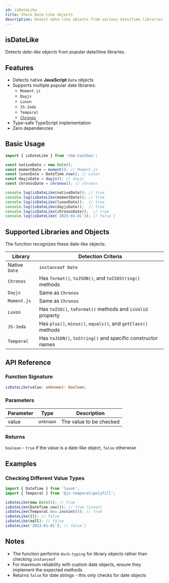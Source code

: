 ```yaml
---
id: isDateLike
title: Check Date-like objects
description: Detect date-like objects from various date/time libraries
---
```


## isDateLike

Detects _date-like objects_ from popular date/time libraries.

## Features

- Detects native **JavaScript** `Date` objects
- Supports multiple popular date libraries:
  - `Moment.js`
  - `Dayjs`
  - `Luxon`
  - `JS-Joda`
  - `Temporal`
  - [`Chronos`](/docs/classes/Chronos)
- Type-safe TypeScript implementation
- Zero dependencies

## Basic Usage

```ts
import { isDateLike } from 'nhb-toolbox';

const nativeDate = new Date();
const momentDate = moment(); // Moment.js
const luxonDate = DateTime.now(); // Luxon
const dayjsDate = dayjs(); // dayjs
const chronosDate = chronos(); // chronos

console.log(isDateLike(nativeDate)); // true
console.log(isDateLike(momentDate)); // true
console.log(isDateLike(luxonDate));  // true
console.log(isDateLike(dayjsDate));  // true
console.log(isDateLike(chronosDate));  // true
console.log(isDateLike('2023-01-01')); // false`}
```

## Supported Libraries and Objects

The function recognizes these date-like objects:

| Library       | Detection Criteria                                            |
| ------------- | ------------------------------------------------------------- |
| Native `Date` | `instanceof Date`                                             |
| `Chronos`     | Has `format()`, `toJSON()`, and `toISOString()` methods       |
| `Dayjs`       | Same as `Chronos`                                             |
| `Moment.js`   | Same as `Chronos`                                             |
| `Luxon`       | Has `toISO()`, `toFormat()` methods and `isValid` property    |
| `JS-Joda`    | Has `plus()`, `minus()`, `equals()`, and `getClass()` methods |
| `Temporal`    | Has `toJSON()`, `toString()` and specific constructor names   |

## API Reference

### Function Signature

```ts
isDateLike(value: unknown): boolean;
```

### Parameters

| Parameter | Type      | Description             |
| --------- | --------- | ----------------------- |
| value     | `unknown` | The value to be checked |

### Returns

`boolean` - `true` if the value is a date-like object, `false` otherwise

## Examples

### Checking Different Value Types

```ts
import { DateTime } from 'luxon';
import { Temporal } from '@js-temporal/polyfill';

isDateLike(new Date()); // true
isDateLike(DateTime.now()); // true (Luxon)
isDateLike(Temporal.Now.instant()); // true
isDateLike({}); // false
isDateLike(null); // false
isDateLike('2023-01-01'); // false`}
```

## Notes

- The function performs `duck-typing` for library objects rather than checking `instanceof`
- For maximum reliability with custom date objects, ensure they implement the expected methods
- Returns `false` for date strings - this only checks for date objects
